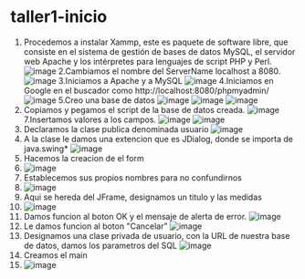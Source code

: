# taller1-inicio
1. Procedemos a instalar Xammp, este es paquete de software libre, que consiste en el sistema de gestión de bases de datos MySQL, el servidor web Apache y los intérpretes para lenguajes de script PHP y Perl.
![image](https://user-images.githubusercontent.com/85316345/182606519-aa3bc84e-94e7-499f-aef1-b2276f7a7069.png)
2.Cambiamos el nombre del ServerName localhost a 8080.
![image](https://user-images.githubusercontent.com/85316345/182606668-05de1a48-ecce-4876-a1da-1c549c80d89b.png)
3.Iniciamos a Apache y a MySQL
![image](https://user-images.githubusercontent.com/85316345/182607326-5671ae5c-a865-4004-b82f-cd9943fef3e6.png)
4.Iniciamos en Google en el buscador como http://localhost:8080/phpmyadmin/
![image](https://user-images.githubusercontent.com/85316345/182611918-a7b4deb6-4a2e-4c72-8351-5035d9710934.png)
5.Creo una base de datos
![image](https://user-images.githubusercontent.com/85316345/182611997-f700ddee-beba-4695-97e2-0d8feec13cab.png)
![image](https://user-images.githubusercontent.com/85316345/182613726-9800c8b9-b80b-4e7f-a67e-83e77016b38a.png)
![image](https://user-images.githubusercontent.com/85316345/182616666-66e12123-42cf-4244-a8c8-84bd79d6cc85.png)
6. Copiamos y pegamos el script de la base de datos creada.
![image](https://user-images.githubusercontent.com/85316345/182617934-5a5b2e67-8431-4e2a-ba48-c5cff99ee867.png)
7.Insertamos valores a los campos.
![image](https://user-images.githubusercontent.com/85316345/182618260-a65be23c-a527-4405-953d-2c61fd251d50.png)
![image](https://user-images.githubusercontent.com/85316345/182618354-85db3488-b5fa-4666-831d-f6e2571bfb7f.png)
8. Declaramos la clase publica denominada usuario
![image](https://user-images.githubusercontent.com/85316345/182605831-f96f51b1-bd83-4d01-ac47-ab5fdf39eab2.png)
9. A la clase le damos una extencion que es JDialog, donde se importa de java.swing*
![image](https://user-images.githubusercontent.com/85316345/182606076-63fb465d-b37a-4fdf-bc5d-e7a525b68244.png)
10. Hacemos la creacion de el form
11. ![image](https://user-images.githubusercontent.com/85316345/182618730-b4d89068-8c81-45b5-bba9-16781d51ad59.png)
12. Establecemos sus propios nombres para no confundirnos
13. ![image](https://user-images.githubusercontent.com/85316345/182618839-6157d62e-11a4-46e5-9286-7a787054308f.png)
14. Aqui se hereda del JFrame, designamos un titulo y las medidas
15. ![image](https://user-images.githubusercontent.com/85316345/182619070-9195d41c-4ac6-408a-968c-55140f6ff9bb.png)
16. Damos funcion al boton OK y el mensaje de alerta de error.
![image](https://user-images.githubusercontent.com/85316345/182619279-04093a8e-bb7b-4059-9881-80eea0befad0.png)
17. Le damos funcion al boton "Cancelar"
![image](https://user-images.githubusercontent.com/85316345/182619613-6fad8718-87ef-43bc-8a1f-05f225b16d1e.png)
18. Designamos una clase privada de usuario, con la URL de nuestra base de datos, damos los parametros del SQL
![image](https://user-images.githubusercontent.com/85316345/182620058-9cfb700d-4157-4bee-93b4-3e54310d4b1b.png)
19. Creamos el main
20. ![image](https://user-images.githubusercontent.com/85316345/182620260-14887b4b-b350-448d-a9db-2060a57ba37c.png)



